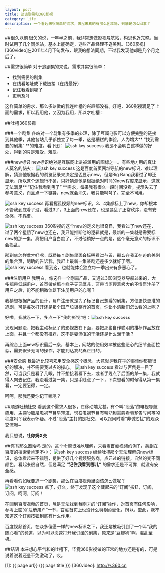 ```yaml
---
layout: post
title: 谈谈刚需和360影视
category: life
description: 一个看起来很简单的需求，做起来真的有那么困难吗，到底是怎么回事？
---
```


##很久以前
很欠的说，一年半之前，我非常想做影视导航站，构思也近完整。当时试用了几个同类站，基本上能确定，这些产品经理不追美剧。[360影视][360video]在2011年4月下旬发布，跟我的想法同期，不过我发现他却是几个月之后了。

##需求很简单
对于追剧集的来说，需求其实很简单：

- 找到需要的剧集
- 在线看地址或下载链接（在线最好）
- 记住我看到哪了
- 更新及时

这样简单的需求，那么多站做的我连吐槽的兴趣都没有。好吧，360影视满足了上面的需求，所以我用他，又因为我用，所以才吐槽：

##吐槽360影视

###一个剧集
各站对一个剧集有多季的处理，除了豆瓣电影可以方便完整的链接到其他季，其他各站几乎都独立了每一季，这是糟糕的体验，人为增大** “找到需要的剧集” **的难度。看下图：
![ssh key success](/images/360video/sp-search.jpg)
我是不会明白这样做的好处，得到的只是难受、难受。

###new标识
new标识绝对是互联网上最被滥用的图标之一。有些地方用的真让人莫名的恼火：
![ssh key success](/images/360video/baidu-new.jpg)
这是百度首页网址导航的new标识，难以理解，猜测他根据我的浏览记录来决定是否显示new，但是Big Bang我看过了却还显示，所以这个逻辑行不通，只好猜测他是根据绝对时间的new程度来显示，这就无法满足** “记住我看到哪了” **需求，如果我有很久一段时间没看，提示失去了参考意义，而且点一下链接，new就会消失，我只能呵呵了。完全不可用。

![ssh key success](/images/360video/2b-sohu.jpg)
再看搜狐视频的new标识，3、4集都标上了new，你却根本不管我到底看了没，看过3了，3上面的new还在，也是混乱了正常秩序，没有安全感，不靠谱。

![ssh key success](/images/360video/2b-360.jpg)
360影视的这个new的定义也很奇怪，我看过了new还在，过了两个星期了new也还在，我只能推断他的逻辑就是，最新的一集就是需要标new的那一集，真把用户当白痴了，不过他稍好一点的是，这个毫无意义的标识不会捣乱。

那到底怎样做才好呢，既然每个剧集里面会标明看过与否，那么在我正在追的美剧的集合页，明确的告诉我，我赶上最新一集某剧还差多少就好了啊。
![ssh key success](/images/360video/new-out.jpg)
看到这，也就能体会独立每一季出来有多恶心了。

###注册用户
我明白，像这样一个刚需产品，又通过360浏览器导航过来的，大多都是低端用户，首页做成那个样子无可厚非，可是当我顶着极大的不情愿注册了用户之后，能不能稍微体谅下注册用户的心呢？

我猜想根据产品的设计，用户注册就是为了标记自己想看的剧集，方便更快更准的追剧，可是每次打开还是那个国产垃圾横行的首页，你让小清新们怎么看的上呢？

好啦，我就忍一下，多点一下“我的影视”吧：
![ssh key success](/images/360video/360-home.jpg)

发现问题没，把我主动标记了的影视放在下面，要把那些自作聪明的推荐作品放在上面，并且一个都没有推荐，这不是耍流氓的干活还是什么滴干活？

再综合上面new标识最后一条，基本上，网站的使用效率被这些恶心的细节全面拉低，需要很多无谓的操作，才能到达我的真正目的。

###安全感
我最近比较喜欢用安全感这个概念，大意就是我在乎的事情你都能很好的解决，并不需要我过多的操心。
![ssh key success](/images/360video/homeland.jpg)
看过与否倒是一目了然，可当我只是看了几眼，并不想接着看下去，或者手贱点了后面的某一集，我就得人肉去记住，我没看过第一集，只是手贱点了一下，下次想看的时候得从第一集看，一定要记得，一定。

呵呵，那我还要你记干嘛呢？

##顺道吐槽社交
看到这个需求人很多，在移动端尤甚。有个叫“段落”的电视导航应用，主要功能是电视节目早知道，现在电视节目有精彩到需要看着预告时间等的程度吗？我表示怀疑。不过“段落”主打的是社交，可以跟同时看“非诚勿扰”的观众交流哦~

我只想说，**社你妈X交**

##真有那么困难吗
是的，这个命题很难以理解，来看看百度视频的例子，美剧在百度的搜索量肯定不小：
![ssh key success](/images/360video/baidu-search.jpg)
继续吐槽那个无法理解的new标识，总体看起来不错哦，提供了好几个视频服务商，点开过的链接，自然的变不同颜色，看起来很自然，但是满足 **“记住我看到哪儿”** 的需求还是不可靠，就没有安全感。

再看看假如我要追一个剧集，那么在百度视频里面该怎么做呢？
![ssh key success](/images/360video/baidu-video.jpg)
点了，好久，终于发现了这个藏起来的“订阅”按钮，订阅，订阅，呵呵，订阅！

在回到百度视频的首页，我是无法找到我刚才的“订阅”操作，对首页有任何影响，参考上面的“注册用户”一节，百度首页上也没什么特别的变化，所以，至此，我不知道这个订阅按钮到底有什么作用。

百度视频首页，在众多傻逼一样的new标识之下，我还是被吸引到了一个叫“我的随心看”的频道，以为可以快速打开我订阅的剧集，原来是“豆瓣猜”啊，混乱至极。

##结语
本来想心平气和的吐槽下，毕竟360影视做的正常的地方还是有的，可是说着说着还是不免激动了，哎。

[WeiLi]:    http://wli12.github.io  "WeiLi"
[1]:    {{ page.url}}  ({{ page.title }})
[360video]:    http://v.360.cn
